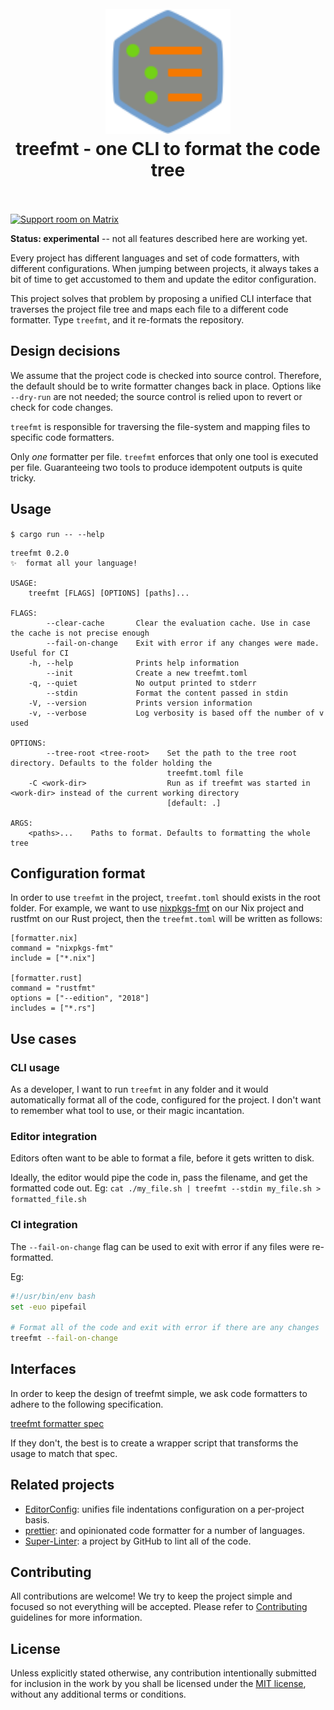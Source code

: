 <h1 align="center">
  <br>
  <img src="docs/assets/logo.svg" alt="logo" width="200">
  <br>
  treefmt - one CLI to format the code tree
  <br>
  <br>
</h1>

[![Support room on Matrix](https://img.shields.io/matrix/treefmt:numtide.com.svg?label=%23treefmt%3Anumtide.com&logo=matrix&server_fqdn=matrix.numtide.com)](https://matrix.to/#/#treefmt:numtide.com)

**Status: experimental** -- not all features described here are working
yet.

Every project has different languages and set of code formatters, with
different configurations. When jumping between projects, it always takes a bit
of time to get accustomed to them and update the editor configuration.

This project solves that problem by proposing a unified CLI interface that
traverses the project file tree and maps each file to a different code
formatter. Type `treefmt`, and it re-formats the repository.

## Design decisions

We assume that the project code is checked into source control. Therefore, the
default should be to write formatter changes back in place. Options like
`--dry-run` are not needed; the source control is relied upon to revert or
check for code changes.

`treefmt` is responsible for traversing the file-system and mapping files to
specific code formatters.

Only _one_ formatter per file. `treefmt` enforces that only one tool is
executed per file. Guaranteeing two tools to produce idempotent outputs is
quite tricky.

## Usage

`$ cargo run -- --help`
```
treefmt 0.2.0
✨  format all your language!

USAGE:
    treefmt [FLAGS] [OPTIONS] [paths]...

FLAGS:
        --clear-cache       Clear the evaluation cache. Use in case the cache is not precise enough
        --fail-on-change    Exit with error if any changes were made. Useful for CI
    -h, --help              Prints help information
        --init              Create a new treefmt.toml
    -q, --quiet             No output printed to stderr
        --stdin             Format the content passed in stdin
    -V, --version           Prints version information
    -v, --verbose           Log verbosity is based off the number of v used

OPTIONS:
        --tree-root <tree-root>    Set the path to the tree root directory. Defaults to the folder holding the
                                   treefmt.toml file
    -C <work-dir>                  Run as if treefmt was started in <work-dir> instead of the current working directory
                                   [default: .]

ARGS:
    <paths>...    Paths to format. Defaults to formatting the whole tree
```

## Configuration format

In order to use `treefmt` in the project, `treefmt.toml` should exists in the root folder. For example, we want to use [nixpkgs-fmt](https://github.com/nix-community/nixpkgs-fmt) on our Nix project and rustfmt on our Rust project, then the `treefmt.toml` will be written as follows:

```
[formatter.nix]
command = "nixpkgs-fmt"
include = ["*.nix"]

[formatter.rust]
command = "rustfmt"
options = ["--edition", "2018"]
includes = ["*.rs"]
```

## Use cases

### CLI usage

As a developer, I want to run `treefmt` in any folder and it would
automatically format all of the code, configured for the project. I don't want
to remember what tool to use, or their magic incantation.

### Editor integration

Editors often want to be able to format a file, before it gets written to disk.

Ideally, the editor would pipe the code in, pass the filename, and get the
formatted code out. Eg: `cat ./my_file.sh | treefmt --stdin my_file.sh > formatted_file.sh`

### CI integration

The `--fail-on-change` flag can be used to exit with error if any files were
re-formatted.

Eg:

```sh
#!/usr/bin/env bash
set -euo pipefail

# Format all of the code and exit with error if there are any changes
treefmt --fail-on-change
```

## Interfaces

In order to keep the design of treefmt simple, we ask code formatters to
adhere to the following specification.

[treefmt formatter spec](./docs/formatters-spec.md)

If they don't, the best is to create a wrapper script that transforms the
usage to match that spec.

## Related projects

- [EditorConfig](https://editorconfig.org/): unifies file indentations
  configuration on a per-project basis.
- [prettier](https://prettier.io/): and opinionated code formatter for a
  number of languages.
- [Super-Linter](https://github.com/github/super-linter): a project by GitHub
  to lint all of the code.

## Contributing

All contributions are welcome! We try to keep the project simple and focused
so not everything will be accepted. Please refer to [Contributing](./docs/contributing.md) guidelines for more information.

## License

Unless explicitly stated otherwise, any contribution intentionally submitted for inclusion in the work by you shall be licensed under the [MIT license](LICENSE.md), without any additional terms or conditions.
